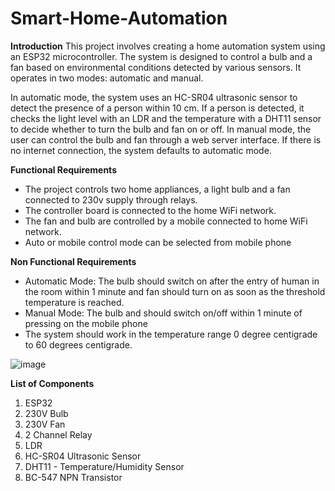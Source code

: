 # Smart-Home-Automation

**Introduction**
This project involves creating a home automation system using an ESP32 microcontroller. The system is designed to control a bulb and a fan based on environmental conditions detected by various sensors. It operates in two modes: automatic and manual. 

In automatic mode, the system uses an HC-SR04 ultrasonic sensor to detect the presence of a person within 10 cm. If a person is detected, it checks the light level with an LDR and the temperature with a DHT11 sensor to decide whether to turn the bulb and fan on or off. In manual mode, the user can control the bulb and fan through a web server interface. If there is no internet connection, the system defaults to automatic mode. 

**Functional Requirements**
* The project controls two home appliances, a light bulb and a fan connected to 230v supply through relays. 
* The controller board is connected to the home WiFi network. 
* The fan and bulb are controlled by a mobile connected to home WiFi network. 
* Auto or mobile control mode can be selected from mobile phone

**Non Functional Requirements**
* Automatic Mode: The bulb should switch on after the entry of human in the room 
within 1 minute and fan should turn on as soon as the threshold temperature is 
reached. 
* Manual Mode: The bulb and should switch on/off within 1 minute of pressing on the 
mobile phone 
* The system should work in the temperature range 0 degree centigrade to 60 degrees 
centigrade.

![image](https://github.com/user-attachments/assets/61533e53-7c25-4adf-bbcd-ac1b824f22ed)

**List of Components**
1. ESP32
2. 230V Bulb
3. 230V Fan
4. 2 Channel Relay
5. LDR
6. HC-SR04 Ultrasonic Sensor
7. DHT11 - Temperature/Humidity Sensor
8. BC-547 NPN Transistor




